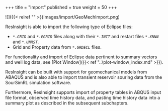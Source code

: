 +++
title = "Import"
published = true
weight = 50
+++


![]({{< relref "" >}}images/import/GeoMechImport.png)

ResInsight is able to import the following type of Eclipse files:

- _`*.GRID`_ and _`*.EGRID`_ files along with their _`*.INIT`_ and restart files _`*.XNNN`_ and _`*.UNRST`_. 
- Grid and Property data from  _`*.GRDECL`_ files.

For functionality and import of Eclipse data pertinent to summary vectors and well log data, see [Plot Window]({{< ref "..\plot-window\_index.md" >}}).

ResInsight can be built with support for geomechanical models from ABAQUS and is also able to import 
transient reservoir souring data from the SourSimRL simulation software.

Furthermore, ResInsight supports import of property tables in ABQUS input file format, 
observed time history data, and pasting time history data into a summary plot
as described in the subsequent subchapters.